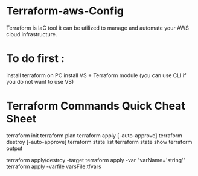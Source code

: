 # Terraform-aws-Config

Terraform is IaC tool
it can be utilized to manage and automate your AWS cloud infrastructure. 

# To do first :
install terraform on PC
install VS + Terraform module
(you can use CLI if you do not want to use VS)


# Terraform Commands Quick Cheat Sheet
terraform init
terraform plan
terraform apply  [-auto-approve]
terraform destroy  [-auto-approve]
terraform state list
terraform state show  <resources>
terraform output
  
terraform apply/destroy -target <resources>
terraform apply -var "varName='string'"
terraform apply -varfile varsFile.tfvars
  
  
  
  
  
